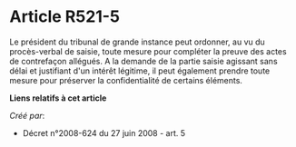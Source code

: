 # Article R521-5

Le président du tribunal de grande instance peut ordonner, au vu du procès-verbal de saisie, toute mesure pour compléter la
preuve des actes de contrefaçon allégués. A la demande de la partie saisie agissant sans délai et justifiant d'un intérêt
légitime, il peut également prendre toute mesure pour préserver la confidentialité de certains éléments.

**Liens relatifs à cet article**

_Créé par_:

  - Décret n°2008-624 du 27 juin 2008 - art. 5

